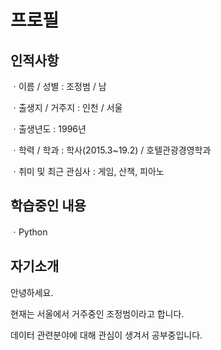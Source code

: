# 프로필

## 	인적사항

ㆍ이름 / 성별  : 조정범 / 남 

ㆍ출생지 / 거주지 : 인천 / 서울

ㆍ출생년도 : 1996년

ㆍ학력 / 학과 : 학사(2015.3~19.2) / 호텔관광경영학과

ㆍ취미 및 최근 관심사 : 게임, 산책, 피아노



## 	학습중인 내용

ㆍPython



## 	자기소개

안녕하세요. 

현재는 서울에서 거주중인 조정범이라고 합니다. 

데이터 관련분야에 대해 관심이 생겨서 공부중입니다.
